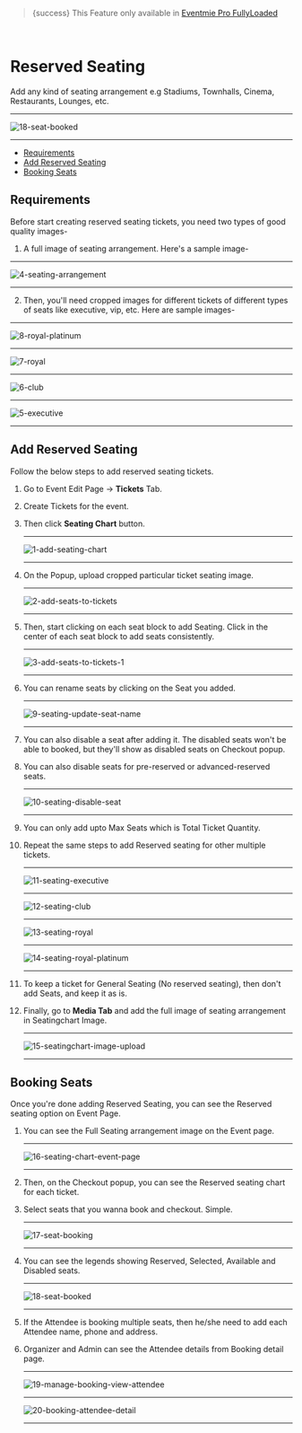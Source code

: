 > {success} This Feature only available in [Eventmie Pro FullyLoaded](https://classiebit.com/eventmie-pro-fullyloaded)

<br>

# Reserved Seating

Add any kind of seating arrangement e.g Stadiums, Townhalls, Cinema, Restaurants, Lounges, etc.

---

![18-seat-booked](https://eventmie-pro-docs.classiebit.com//images/v2/EventmieProFullyLoadedV2.0/18-seat-booked.png "18-seat-booked")

---

-   [Requirements](#Requirements)
-   [Add Reserved Seating](#Add-Reserved-Seating)
-   [Booking Seats](#Booking-Seats)

<a name="Requirements"></a>

## Requirements

Before start creating reserved seating tickets, you need two types of good quality images-

1. A full image of seating arrangement. Here's a sample image-

---

![4-seating-arrangement](https://eventmie-pro-docs.classiebit.com//images/fullyloaded/4-seating-arrangement.jpg "4-seating-arrangement")

---

2. Then, you'll need cropped images for different tickets of different types of seats like executive, vip, etc. Here are sample images-

---

![8-royal-platinum](https://eventmie-pro-docs.classiebit.com//images/fullyloaded/8-royal-platinum.jpg "8-royal-platinum")

---

![7-royal](https://eventmie-pro-docs.classiebit.com//images/fullyloaded/7-royal.jpg "7-royal")

---

![6-club](https://eventmie-pro-docs.classiebit.com//images/fullyloaded/6-club.jpg "6-club")

---

![5-executive](https://eventmie-pro-docs.classiebit.com//images/fullyloaded/5-executive.jpg "5-executive")

---

<a name="Add-Reserved-Seating"></a>

## Add Reserved Seating

Follow the below steps to add reserved seating tickets.

1. Go to Event Edit Page -> **Tickets** Tab.
2. Create Tickets for the event.
3. Then click **Seating Chart** button.

    ***

    ![1-add-seating-chart](https://eventmie-pro-docs.classiebit.com//images/fullyloaded/1-add-seating-chart.png "1-add-seating-chart")

    ***

4. On the Popup, upload cropped particular ticket seating image.

    ***

    ![2-add-seats-to-tickets](https://eventmie-pro-docs.classiebit.com//images/fullyloaded/2-add-seats-to-tickets.png "2-add-seats-to-tickets")

    ***

5. Then, start clicking on each seat block to add Seating. Click in the center of each seat block to add seats consistently.

    ***

    ![3-add-seats-to-tickets-1](https://eventmie-pro-docs.classiebit.com//images/fullyloaded/3-add-seats-to-tickets-1.png "3-add-seats-to-tickets-1")

    ***

6. You can rename seats by clicking on the Seat you added.

    ***

    ![9-seating-update-seat-name](https://eventmie-pro-docs.classiebit.com//images/fullyloaded/9-seating-update-seat-name.png "9-seating-update-seat-name")

    ***

7. You can also disable a seat after adding it. The disabled seats won't be able to booked, but they'll show as disabled seats on Checkout popup.
8. You can also disable seats for pre-reserved or advanced-reserved seats.

    ***

    ![10-seating-disable-seat](https://eventmie-pro-docs.classiebit.com//images/fullyloaded/10-seating-disable-seat.png "10-seating-disable-seat")

    ***

9. You can only add upto Max Seats which is Total Ticket Quantity.
10. Repeat the same steps to add Reserved seating for other multiple tickets.

    ***

    ![11-seating-executive](https://eventmie-pro-docs.classiebit.com//images/fullyloaded/11-seating-executive.png "11-seating-executive")

    ***

    ![12-seating-club](https://eventmie-pro-docs.classiebit.com//images/fullyloaded/12-seating-club.png "12-seating-club")

    ***

    ![13-seating-royal](https://eventmie-pro-docs.classiebit.com//images/fullyloaded/13-seating-royal.png "13-seating-royal")

    ***

    ![14-seating-royal-platinum](https://eventmie-pro-docs.classiebit.com//images/fullyloaded/14-seating-royal-platinum.png "14-seating-royal-platinum")

    ***

11. To keep a ticket for General Seating (No reserved seating), then don't add Seats, and keep it as is.
12. Finally, go to **Media Tab** and add the full image of seating arrangement in Seatingchart Image.

    ***

    ![15-seatingchart-image-upload](https://eventmie-pro-docs.classiebit.com//images/fullyloaded/15-seatingchart-image-upload.png "15-seatingchart-image-upload")

    ***

<a name="Booking-Seats"></a>

## Booking Seats

Once you're done adding Reserved Seating, you can see the Reserved seating option on Event Page.

1. You can see the Full Seating arrangement image on the Event page.

    ***

    ![16-seating-chart-event-page](https://eventmie-pro-docs.classiebit.com//images/fullyloaded/16-seating-chart-event-page.png "16-seating-chart-event-page")

    ***

2. Then, on the Checkout popup, you can see the Reserved seating chart for each ticket.
3. Select seats that you wanna book and checkout. Simple.

    ***

    ![17-seat-booking](https://eventmie-pro-docs.classiebit.com//images/fullyloaded/17-seat-booking.png "17-seat-booking")

    ***

4. You can see the legends showing Reserved, Selected, Available and Disabled seats.

    ***

    ![18-seat-booked](https://eventmie-pro-docs.classiebit.com//images/v2/EventmieProFullyLoadedV2.0/18-seat-booked.png "18-seat-booked")

    ***

5. If the Attendee is booking multiple seats, then he/she need to add each Attendee name, phone and address.
6. Organizer and Admin can see the Attendee details from Booking detail page.

    ***

    ![19-manage-booking-view-attendee](https://eventmie-pro-docs.classiebit.com//images/fullyloaded/19-manage-booking-view-attendee.png "19-manage-booking-view-attendee")

    ***

    ![20-booking-attendee-detail](https://eventmie-pro-docs.classiebit.com//images/fullyloaded/20-booking-attendee-detail.png "20-booking-attendee-detail")

    ***
